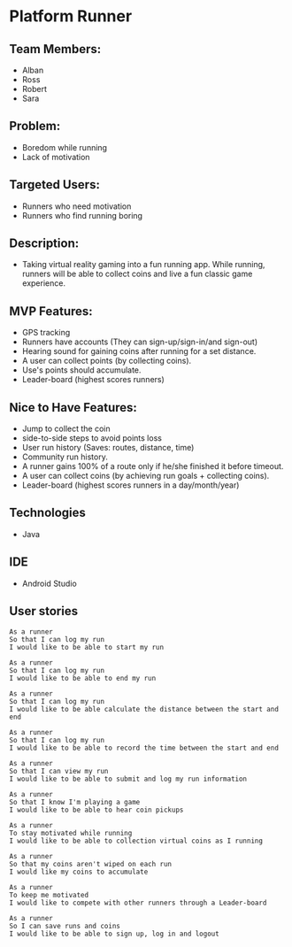 # Platform Runner

## Team Members:
  * Alban
  * Ross
  * Robert
  * Sara

## Problem:
 * Boredom while running
 * Lack of motivation

## Targeted Users:
  * Runners who need motivation
  * Runners who find running boring

## Description:
  * Taking virtual reality gaming into a fun running app. While running, runners will be able to collect coins and live a fun classic game experience.

## MVP Features:
  * GPS tracking
  * Runners have accounts (They can sign-up/sign-in/and sign-out)
  * Hearing sound for gaining coins after running for a set distance.
  * A user can collect points (by collecting coins).
  * Use's points should accumulate.
  * Leader-board (highest scores runners)

## Nice to Have Features:
  * Jump to collect the coin
  * side-to-side steps to avoid points loss
  * User run history (Saves: routes, distance, time)
  * Community run history.
  * A runner gains 100% of a route only if he/she finished it before timeout.
  * A user can collect coins (by achieving run goals + collecting coins).
  * Leader-board (highest scores runners in a day/month/year)

## Technologies
  * Java

## IDE 
  * Android Studio

## User stories
```
As a runner
So that I can log my run
I would like to be able to start my run

As a runner
So that I can log my run
I would like to be able to end my run

As a runner
So that I can log my run
I would like to be able calculate the distance between the start and end

As a runner
So that I can log my run
I would like to be able to record the time between the start and end

As a runner
So that I can view my run
I would like to be able to submit and log my run information

As a runner
So that I know I'm playing a game
I would like to be able to hear coin pickups

As a runner
To stay motivated while running
I would like to be able to collection virtual coins as I running

As a runner
So that my coins aren't wiped on each run
I would like my coins to accumulate

As a runner
To keep me motivated
I would like to compete with other runners through a Leader-board

As a runner
So I can save runs and coins
I would like to be able to sign up, log in and logout
```
